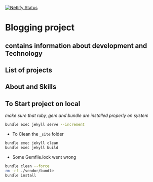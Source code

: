 [![Netlify Status](https://api.netlify.com/api/v1/badges/e162fc40-a49d-4808-9296-89a5948bed32/deploy-status)](https://app.netlify.com/sites/bucolic-rolypoly-8c22b1/deploys)

# Blogging project
## contains information about development and Technology
## List of projects
## About and Skills

## To Start project on local 
_make sure that ruby, gem and bundle are installed properly on system_

```bash
bundle exec jekyll serve --increment
```

- To Clean the `_site` folder

```bash
bundle exec jekyll clean
bundle exec jekyll build
```

- Some Gemfile.lock went wrong 

```bash
bundle clean --force    
rm -rf ./vendor/bundle
bundle install
```
